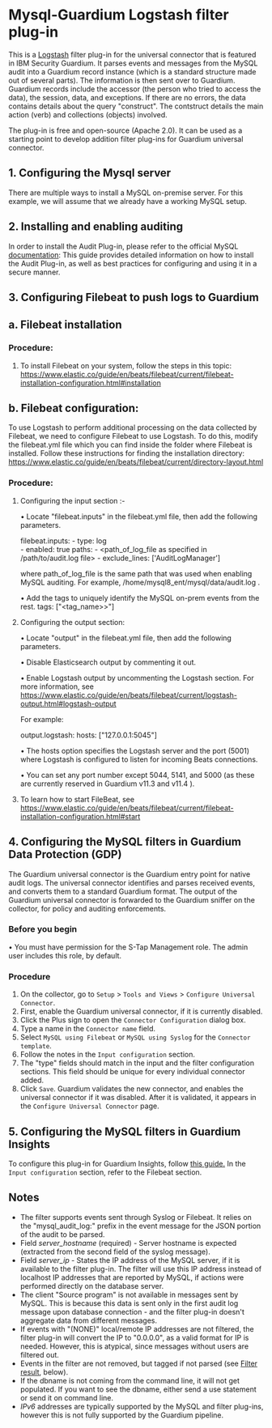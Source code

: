 # Mysql-Guardium Logstash filter plug-in
This is a [Logstash](https://github.com/elastic/logstash) filter plug-in for the universal connector that is featured in IBM Security Guardium. It parses events and messages from the MySQL audit into a Guardium record instance (which is a standard structure made out of several parts). The information is then sent over to Guardium. Guardium records include the accessor (the person who tried to access the data), the session, data, and exceptions. If there are no errors, the data contains details about the query "construct". The contstruct details the main action (verb) and collections (objects) involved.

The plug-in is free and open-source (Apache 2.0). It can be used as a starting point to develop addition filter plug-ins for Guardium universal connector.

## 1. Configuring the Mysql server
There are multiple ways to install a MySQL on-premise server. For this example, we will assume that we already have a working MySQL setup.
## 2. Installing and enabling auditing
In order to install the Audit Plug-in, please refer to the official MySQL [documentation](https://dev.mysql.com/doc/mysql-secure-deployment-guide/5.7/en/secure-deployment-audit.html):
This guide provides detailed information on how to install the Audit Plug-in, as well as best practices for configuring and using it in a secure manner.


## 3. Configuring Filebeat to push logs to Guardium

## a. Filebeat installation

### Procedure:

1. To install Filebeat on your system, follow the steps in this topic:
   https://www.elastic.co/guide/en/beats/filebeat/current/filebeat-installation-configuration.html#installation

## b. Filebeat configuration:

To use Logstash to perform additional processing on the data collected by Filebeat, we need to configure Filebeat to use Logstash. To do this, modify the filebeat.yml file which you can find inside the folder where Filebeat is installed. Follow these instructions for finding the installation directory:
https://www.elastic.co/guide/en/beats/filebeat/current/directory-layout.html

### Procedure:

1. Configuring the input section :-

   • Locate "filebeat.inputs" in the filebeat.yml file, then add the following parameters.

   	filebeat.inputs:
   		- type: log   
   		- enabled: true
   	paths:
   		- <path_of_log_file as specified in /path/to/audit.log file>
   		- exclude_lines: ['AuditLogManager']

   where path_of_log_file is the same path that was used when enabling MySQL auditing. For example, /home/mysql8_ent/mysql/data/audit.log .

   • Add the tags to uniquely identify the MySQL on-prem events from the rest.
   tags: ["<tag_name>>"]

2. Configuring the output section:

   	• Locate "output" in the filebeat.yml file, then add the following parameters.

   	• Disable Elasticsearch output by commenting it out.

   	• Enable Logstash output by uncommenting the Logstash section. For more information, see https://www.elastic.co/guide/en/beats/filebeat/current/logstash-output.html#logstash-output

   For example:

   	output.logstash:
   		hosts: ["127.0.0.1:5045"]
   	
   	• The hosts option specifies the Logstash server and the port (5001) where Logstash is configured to listen for incoming Beats connections.

   	• You can set any port number except 5044, 5141, and 5000 (as these are currently reserved in Guardium v11.3 and v11.4 ).

3. To learn how to start FileBeat, see https://www.elastic.co/guide/en/beats/filebeat/current/filebeat-installation-configuration.html#start


## 4. Configuring the MySQL filters in Guardium Data Protection (GDP)

The Guardium universal connector is the Guardium entry point for native audit logs.
The universal connector identifies and parses received events, and converts them to a standard Guardium format.
The output of the Guardium universal connector is forwarded to the Guardium sniffer on the collector, for policy and auditing enforcements.

### Before you begin
• You must have permission for the S-Tap Management role. The admin user includes this role, by default.

### Procedure

1. On the collector, go to ```Setup``` > ```Tools and Views``` > ```Configure Universal Connector```.
2. First, enable the Guardium universal connector, if it is currently disabled.
3. Click the Plus sign to open the ```Connector Configuration``` dialog box.
4. Type a name in the ```Connector name``` field.
5. Select ```MySQL using Filebeat``` or ```MySQL using Syslog``` for the ```Connector template```.
6. Follow the notes in the ```Input configuration``` section.
7. The "type" fields should match in the input and the filter configuration sections. This field should be unique for every individual connector added.
8. Click ```Save```. Guardium validates the new connector, and enables the universal connector if it was disabled. After it is validated, it appears in the ```Configure Universal Connector``` page.

## 5. Configuring the MySQL filters in Guardium Insights
To configure this plug-in for Guardium Insights, follow [this guide.](https://github.com/IBM/universal-connectors/blob/main/docs/UC_Configuration_GI.md)
In the ```Input configuration``` section, refer to the Filebeat section.


## Notes
* The filter supports events sent through Syslog or Filebeat. It relies on the "mysql_audit_log:" prefix in the event message for the JSON portion of the audit to be parsed.
* Field _server_hostname_ (required) - Server hostname is expected (extracted from the second field of the syslog message).
* Field _server_ip_ - States the IP address of the MySQL server, if it is available to the filter plug-in. The filter will use this IP address instead of localhost IP addresses that are reported by MySQL, if actions were performed directly on the database server.
* The client "Source program" is not available in messages sent by MySQL. This is because this data is sent only in the first audit log message upon database connection - and the filter plug-in doesn't aggregate data from different messages.
* If events with "(NONE)" local/remote IP addresses are not filtered, the filter plug-in will convert the IP to "0.0.0.0", as a valid format for IP is needed. However, this is atypical, since messages without users are filtered out.
* Events in the filter are not removed, but tagged if not parsed (see [Filter result](#filter-result), below).
*  If the dbname is not coming from the command line, it will not get populated. If you want to see the dbname, either  send a use statement or send it on command line.
* *IPv6* addresses are typically supported by the MySQL and filter plug-ins, however this is not fully supported by the Guardium pipeline.
